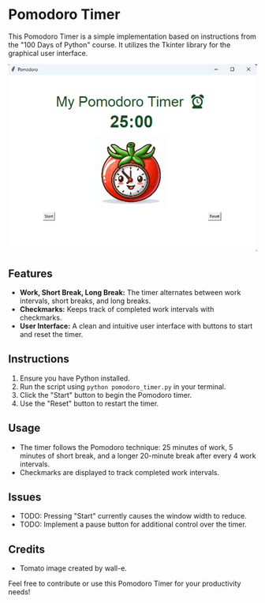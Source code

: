 # Pomodoro Timer

This Pomodoro Timer is a simple implementation based on instructions from the "100 Days of Python" course. It utilizes the Tkinter library for the graphical user interface.

![Pomodoro Timer](Screenshot.png)

## Features
- **Work, Short Break, Long Break:** The timer alternates between work intervals, short breaks, and long breaks.
- **Checkmarks:** Keeps track of completed work intervals with checkmarks.
- **User Interface:** A clean and intuitive user interface with buttons to start and reset the timer.

## Instructions
1. Ensure you have Python installed.
2. Run the script using `python pomodoro_timer.py` in your terminal.
3. Click the "Start" button to begin the Pomodoro timer.
4. Use the "Reset" button to restart the timer.

## Usage
- The timer follows the Pomodoro technique: 25 minutes of work, 5 minutes of short break, and a longer 20-minute break after every 4 work intervals.
- Checkmarks are displayed to track completed work intervals.

## Issues
- TODO: Pressing "Start" currently causes the window width to reduce.
- TODO: Implement a pause button for additional control over the timer.


## Credits
- Tomato image created by wall-e.

Feel free to contribute or use this Pomodoro Timer for your productivity needs!
